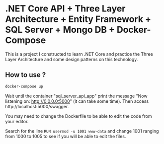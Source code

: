 # .NET Core API + Three Layer Architecture + Entity Framework + SQL Server + Mongo DB + Docker-Compose

This is a project I constructed to learn .NET Core and practice the Three Layer Architecture and some design patterns on this technology.

## How to use ?

```sh
docker-compose up
```

Wait until the container "sql_server_api_app" print the message "Now listening on: http://0.0.0.0:5000" (it can take some time). Then access http://localhost:5000/swagger.

You may need to change the Dockerfile to be able to edit the code from your editor.

Search for the line `RUN usermod -u 1001 www-data` and change 1001 ranging from 1000 to 1005 to see if you will be able to edit the files.
